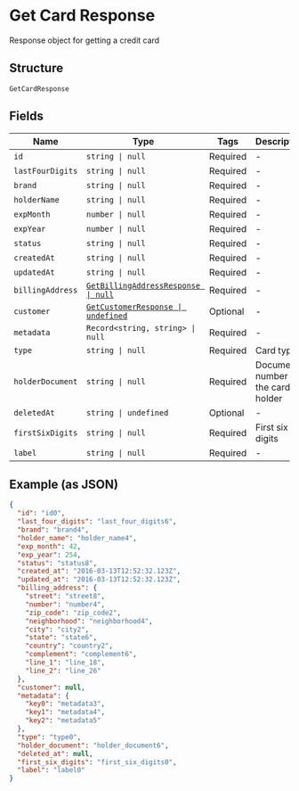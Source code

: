 
# Get Card Response

Response object for getting a credit card

## Structure

`GetCardResponse`

## Fields

| Name | Type | Tags | Description |
|  --- | --- | --- | --- |
| `id` | `string \| null` | Required | - |
| `lastFourDigits` | `string \| null` | Required | - |
| `brand` | `string \| null` | Required | - |
| `holderName` | `string \| null` | Required | - |
| `expMonth` | `number \| null` | Required | - |
| `expYear` | `number \| null` | Required | - |
| `status` | `string \| null` | Required | - |
| `createdAt` | `string \| null` | Required | - |
| `updatedAt` | `string \| null` | Required | - |
| `billingAddress` | [`GetBillingAddressResponse \| null`](../../doc/models/get-billing-address-response.md) | Required | - |
| `customer` | [`GetCustomerResponse \| undefined`](../../doc/models/get-customer-response.md) | Optional | - |
| `metadata` | `Record<string, string> \| null` | Required | - |
| `type` | `string \| null` | Required | Card type |
| `holderDocument` | `string \| null` | Required | Document number for the card's holder |
| `deletedAt` | `string \| undefined` | Optional | - |
| `firstSixDigits` | `string \| null` | Required | First six digits |
| `label` | `string \| null` | Required | - |

## Example (as JSON)

```json
{
  "id": "id0",
  "last_four_digits": "last_four_digits6",
  "brand": "brand4",
  "holder_name": "holder_name4",
  "exp_month": 42,
  "exp_year": 254,
  "status": "status8",
  "created_at": "2016-03-13T12:52:32.123Z",
  "updated_at": "2016-03-13T12:52:32.123Z",
  "billing_address": {
    "street": "street8",
    "number": "number4",
    "zip_code": "zip_code2",
    "neighborhood": "neighborhood4",
    "city": "city2",
    "state": "state6",
    "country": "country2",
    "complement": "complement6",
    "line_1": "line_18",
    "line_2": "line_26"
  },
  "customer": null,
  "metadata": {
    "key0": "metadata3",
    "key1": "metadata4",
    "key2": "metadata5"
  },
  "type": "type0",
  "holder_document": "holder_document6",
  "deleted_at": null,
  "first_six_digits": "first_six_digits0",
  "label": "label0"
}
```

